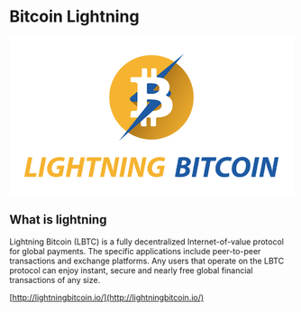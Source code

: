 # Bitcoin Lightning

![](.gitbook/assets/logo_of_lightning_bitcoin.png) 

## What is lightning

Lightning Bitcoin \(LBTC\) is a fully decentralized Internet-of-value protocol for global payments. The specific applications include peer-to-peer transactions and exchange platforms. Any users that operate on the LBTC protocol can enjoy instant, secure and nearly free global financial transactions of any size.

[http://lightningbitcoin.io/](http://lightningbitcoin.io/)

## 

  


